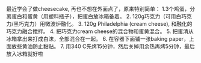 最近学会了做cheesecake, 再也不想在外面点了，原来特别简单：
1.3个鸡蛋，分离蛋白和蛋黄（用塑料瓶子），把蛋白放冰箱备着。
2. 120g巧克力（可用白巧克力/黑巧克力）用微波炉融化。
3. 120g Philadelphia (cream cheese), 和融化的巧克力融合搅拌。
4. 把巧克力cream cheese的混合物和蛋黄混合。
5. 把蛋清从冰箱拿出来打成白沫，全部混合在一起。
6. 在容器下面铺一张baking paper，上面放些黄油防止黏贴。
7. 用340 C先烤15分钟，然后关掉用余热再烤5分钟，最后放入冰箱就好啦
